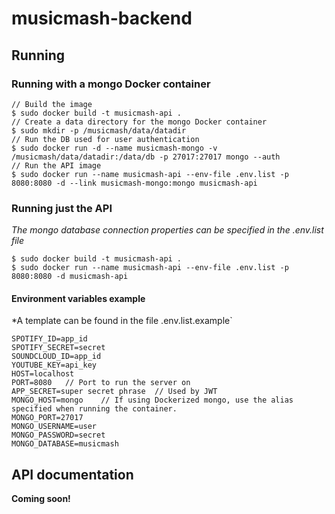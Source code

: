 # musicmash-backend

## Running

### Running with a mongo Docker container
```
// Build the image
$ sudo docker build -t musicmash-api .
// Create a data directory for the mongo Docker container
$ sudo mkdir -p /musicmash/data/datadir
// Run the DB used for user authentication
$ sudo docker run -d --name musicmash-mongo -v /musicmash/data/datadir:/data/db -p 27017:27017 mongo --auth
// Run the API image
$ sudo docker run --name musicmash-api --env-file .env.list -p 8080:8080 -d --link musicmash-mongo:mongo musicmash-api
```
### Running just the API
*The mongo database connection properties can be specified in the .env.list file*

```
$ sudo docker build -t musicmash-api .
$ sudo docker run --name musicmash-api --env-file .env.list -p 8080:8080 -d musicmash-api
```

#### Environment variables example
*A template can be found in the file .env.list.example`

```
SPOTIFY_ID=app_id
SPOTIFY_SECRET=secret
SOUNDCLOUD_ID=app_id
YOUTUBE_KEY=api_key
HOST=localhost
PORT=8080   // Port to run the server on
APP_SECRET=super secret phrase  // Used by JWT
MONGO_HOST=mongo    // If using Dockerized mongo, use the alias specified when running the container.
MONGO_PORT=27017
MONGO_USERNAME=user
MONGO_PASSWORD=secret
MONGO_DATABASE=musicmash
```

## API documentation

**Coming soon!**